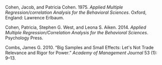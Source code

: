 


Cohen, Jacob, and Patricia Cohen. 1975. *Applied Multiple Regression/correlation Analysis for the Behavioral Sciences*. Oxford, England: Lawrence Erlbaum.

Cohen, Patricia, Stephen G. West, and Leona S. Aiken. 2014. *Applied Multiple Regression/Correlation Analysis for the Behavioral Sciences*. Psychology Press.

Combs, James G. 2010. “Big Samples and Small Effects: Let's Not Trade Relevance and Rigor for Power.” *Academy of Management Journal* 53 (1): 9–13.

